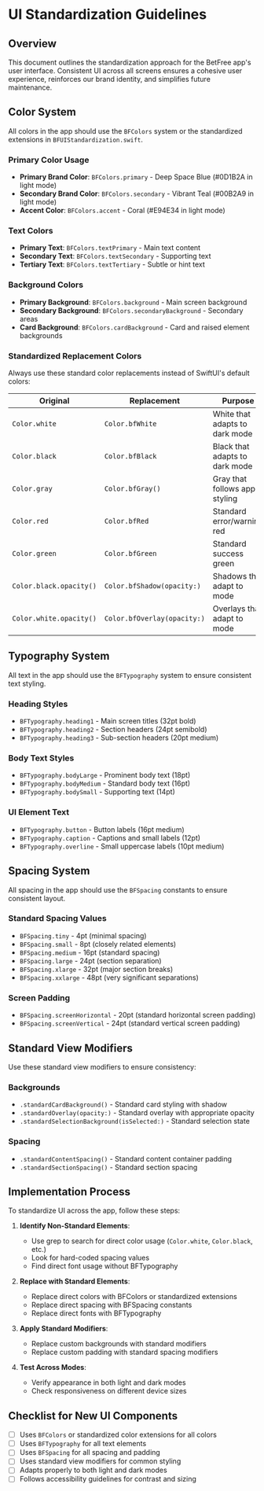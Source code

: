# UI Standardization Guidelines

## Overview

This document outlines the standardization approach for the BetFree app's user interface. Consistent UI across all screens ensures a cohesive user experience, reinforces our brand identity, and simplifies future maintenance.

## Color System

All colors in the app should use the `BFColors` system or the standardized extensions in `BFUIStandardization.swift`.

### Primary Color Usage

- **Primary Brand Color**: `BFColors.primary` - Deep Space Blue (#0D1B2A in light mode)
- **Secondary Brand Color**: `BFColors.secondary` - Vibrant Teal (#00B2A9 in light mode)
- **Accent Color**: `BFColors.accent` - Coral (#E94E34 in light mode)

### Text Colors

- **Primary Text**: `BFColors.textPrimary` - Main text content
- **Secondary Text**: `BFColors.textSecondary` - Supporting text
- **Tertiary Text**: `BFColors.textTertiary` - Subtle or hint text

### Background Colors

- **Primary Background**: `BFColors.background` - Main screen background
- **Secondary Background**: `BFColors.secondaryBackground` - Secondary areas
- **Card Background**: `BFColors.cardBackground` - Card and raised element backgrounds

### Standardized Replacement Colors

Always use these standard color replacements instead of SwiftUI's default colors:

| Original | Replacement | Purpose |
|----------|-------------|---------|
| `Color.white` | `Color.bfWhite` | White that adapts to dark mode |
| `Color.black` | `Color.bfBlack` | Black that adapts to dark mode |
| `Color.gray` | `Color.bfGray()` | Gray that follows app styling |
| `Color.red` | `Color.bfRed` | Standard error/warning red |
| `Color.green` | `Color.bfGreen` | Standard success green |
| `Color.black.opacity()` | `Color.bfShadow(opacity:)` | Shadows that adapt to mode |
| `Color.white.opacity()` | `Color.bfOverlay(opacity:)` | Overlays that adapt to mode |

## Typography System

All text in the app should use the `BFTypography` system to ensure consistent text styling.

### Heading Styles

- `BFTypography.heading1` - Main screen titles (32pt bold)
- `BFTypography.heading2` - Section headers (24pt semibold)
- `BFTypography.heading3` - Sub-section headers (20pt medium)

### Body Text Styles

- `BFTypography.bodyLarge` - Prominent body text (18pt)
- `BFTypography.bodyMedium` - Standard body text (16pt)
- `BFTypography.bodySmall` - Supporting text (14pt)

### UI Element Text

- `BFTypography.button` - Button labels (16pt medium)
- `BFTypography.caption` - Captions and small labels (12pt)
- `BFTypography.overline` - Small uppercase labels (10pt medium)

## Spacing System

All spacing in the app should use the `BFSpacing` constants to ensure consistent layout.

### Standard Spacing Values

- `BFSpacing.tiny` - 4pt (minimal spacing)
- `BFSpacing.small` - 8pt (closely related elements)
- `BFSpacing.medium` - 16pt (standard spacing)
- `BFSpacing.large` - 24pt (section separation)
- `BFSpacing.xlarge` - 32pt (major section breaks)
- `BFSpacing.xxlarge` - 48pt (very significant separations)

### Screen Padding

- `BFSpacing.screenHorizontal` - 20pt (standard horizontal screen padding)
- `BFSpacing.screenVertical` - 24pt (standard vertical screen padding)

## Standard View Modifiers

Use these standard view modifiers to ensure consistency:

### Backgrounds

- `.standardCardBackground()` - Standard card styling with shadow
- `.standardOverlay(opacity:)` - Standard overlay with appropriate opacity
- `.standardSelectionBackground(isSelected:)` - Standard selection state

### Spacing

- `.standardContentSpacing()` - Standard content container padding
- `.standardSectionSpacing()` - Standard section spacing

## Implementation Process

To standardize UI across the app, follow these steps:

1. **Identify Non-Standard Elements**:
   - Use grep to search for direct color usage (`Color.white`, `Color.black`, etc.)
   - Look for hard-coded spacing values
   - Find direct font usage without BFTypography

2. **Replace with Standard Elements**:
   - Replace direct colors with BFColors or standardized extensions
   - Replace direct spacing with BFSpacing constants
   - Replace direct fonts with BFTypography

3. **Apply Standard Modifiers**:
   - Replace custom backgrounds with standard modifiers
   - Replace custom padding with standard spacing modifiers

4. **Test Across Modes**:
   - Verify appearance in both light and dark modes
   - Check responsiveness on different device sizes

## Checklist for New UI Components

- [ ] Uses `BFColors` or standardized color extensions for all colors
- [ ] Uses `BFTypography` for all text elements
- [ ] Uses `BFSpacing` for all spacing and padding
- [ ] Uses standard view modifiers for common styling
- [ ] Adapts properly to both light and dark modes
- [ ] Follows accessibility guidelines for contrast and sizing 